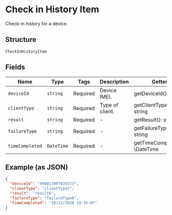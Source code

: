 
# Check in History Item

Check-in history for a device.

## Structure

`CheckInHistoryItem`

## Fields

| Name | Type | Tags | Description | Getter | Setter |
|  --- | --- | --- | --- | --- | --- |
| `deviceId` | `string` | Required | Device IMEI. | getDeviceId(): string | setDeviceId(string deviceId): void |
| `clientType` | `string` | Required | Type of client. | getClientType(): string | setClientType(string clientType): void |
| `result` | `string` | Required | - | getResult(): string | setResult(string result): void |
| `failureType` | `string` | Required | - | getFailureType(): string | setFailureType(string failureType): void |
| `timeCompleted` | `DateTime` | Required | - | getTimeCompleted(): \DateTime | setTimeCompleted(\DateTime timeCompleted): void |

## Example (as JSON)

```json
{
  "deviceId": "990013907835573",
  "clientType": "clientType2",
  "result": "result6",
  "failureType": "failureType6",
  "timeCompleted": "10/22/2020 19:35:07"
}
```

